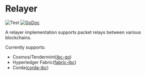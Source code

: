 # Relayer

![Test](https://github.com/datachainlab/relayer/workflows/Test/badge.svg)
[![GoDoc](https://godoc.org/github.com/datachainlab/relayer?status.svg)](https://pkg.go.dev/github.com/datachainlab/relayer?tab=doc)

A relayer implementation supports packet relays between various blockchains.

Currently supports:
- Cosmos/Tendermint([ibc-go](https://github.com/cosmos/ibc-go))
- Hyperledger Fabric([fabric-ibc](https://github.com/datachainlab/fabric-ibc))
- Corda([corda-ibc](https://github.com/datachainlab/corda-ibc))
